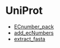 # UniProt



+ [ECnumber_pack](UniProt/ECnumber_pack.1) 
+ [add_ecNumbers](UniProt/add_ecNumbers.1) 
+ [extract_fasta](UniProt/extract_fasta.1) 
